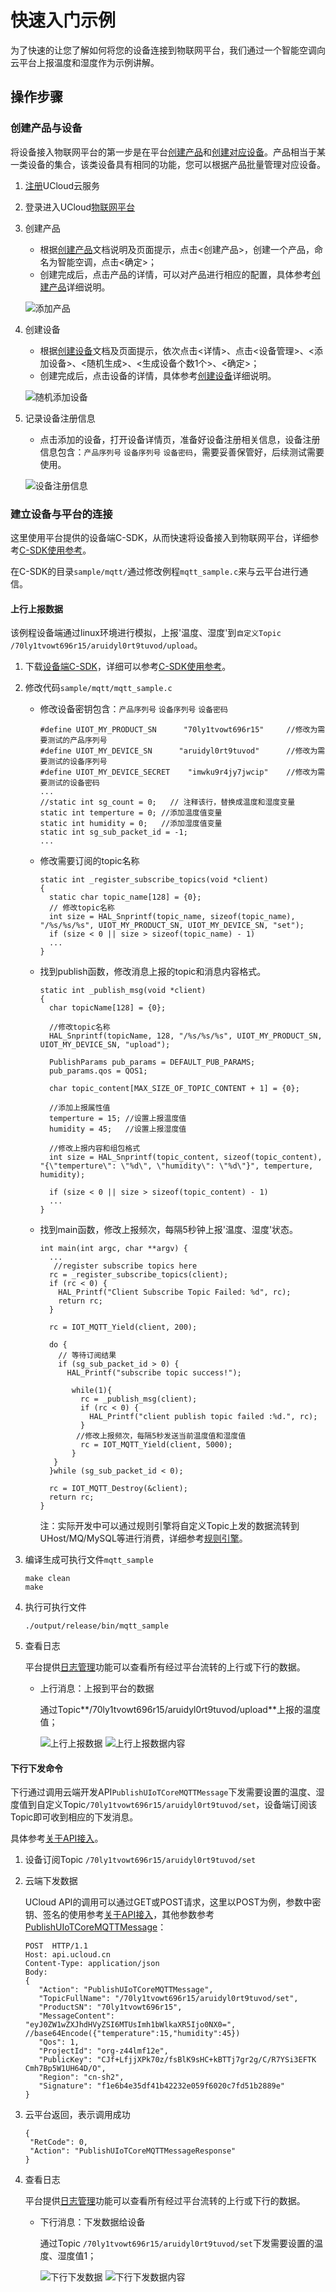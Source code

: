 # 快速入门示例
为了快速的让您了解如何将您的设备连接到物联网平台，我们通过一个智能空调向云平台上报温度和湿度作为示例讲解。

## 操作步骤

### 创建产品与设备
将设备接入物联网平台的第一步是在平台[创建产品](../console_guide/product_device/create_products)和[创建对应设备](../console_guide/product_device/create_devcies)。产品相当于某一类设备的集合，该类设备具有相同的功能，您可以根据产品批量管理对应设备。

1. [注册](https://passport.ucloud.cn/#register)UCloud云服务
2. 登录进入UCloud[物联网平台](https://console.ucloud.cn/uiot)
3. 创建产品  

   - 根据[创建产品](../console_guide/product_device/create_products)文档说明及页面提示，点击<创建产品>，创建一个产品，命名为智能空调，点击<确定>；
   - 创建完成后，点击产品的详情，可以对产品进行相应的配置，具体参考[创建产品](../console_guide/product_device/create_products)详细说明。
   
   ![添加产品](../images/添加产品.png)

4. 创建设备

   - 根据[创建设备](../console_guide/product_device/create_devcies)文档及页面提示，依次点击<详情>、点击<设备管理>、<添加设备>、<随机生成>、<生成设备个数1个>、<确定>；
   - 创建完成后，点击设备的详情，具体参考[创建设备](../console_guide/product_device/create_devcies)详细说明。  
   
   ![随机添加设备](../images/随机添加设备.png)


5. 记录设备注册信息  
 
   - 点击添加的设备，打开设备详情页，准备好设备注册相关信息，设备注册信息包含：`产品序列号` `设备序列号` `设备密码`，需要妥善保管好，后续测试需要使用。  
   
   ![设备注册信息](../images/设备注册信息.png)


### 建立设备与平台的连接

这里使用平台提供的设备端C-SDK，从而快速将设备接入到物联网平台，详细参考[C-SDK使用参考](../device_develop_guide/c_sdk_example/csdkquickstart)。

在C-SDK的目录`sample/mqtt/`通过修改例程`mqtt_sample.c`来与云平台进行通信。


#### 上行上报数据
该例程设备端通过linux环境进行模拟，上报'温度、湿度'到`自定义Topic /70ly1tvowt696r15/aruidyl0rt9tuvod/upload`。

1. 下载[设备端C-SDK](https://github.com/ucloud/ucloud-iot-device-sdk-c)，详细可以参考[C-SDK使用参考](../device_develop_guide/c_sdk_example/csdkquickstart)。

2. 修改代码`sample/mqtt/mqtt_sample.c`

   - 修改设备密钥包含：`产品序列号` `设备序列号` `设备密码`
   
     ```
     #define UIOT_MY_PRODUCT_SN      "70ly1tvowt696r15"     //修改为需要测试的产品序列号
     #define UIOT_MY_DEVICE_SN      "aruidyl0rt9tuvod"      //修改为需要测试的设备序列号
     #define UIOT_MY_DEVICE_SECRET    "imwku9r4jy7jwcip"    //修改为需要测试的设备密码
     ...
     //static int sg_count = 0;   // 注释该行，替换成温度和湿度变量
     static int temperture = 0; //添加温度值变量
     static int humidity = 0;   //添加湿度值变量
     static int sg_sub_packet_id = -1;
     ...
     ```
   
   - 修改需要订阅的topic名称

     ```
     static int _register_subscribe_topics(void *client)
     {
       static char topic_name[128] = {0};
       // 修改topic名称
       int size = HAL_Snprintf(topic_name, sizeof(topic_name), "/%s/%s/%s", UIOT_MY_PRODUCT_SN, UIOT_MY_DEVICE_SN, "set");
       if (size < 0 || size > sizeof(topic_name) - 1)
       ...
     }
     ```

   - 找到publish函数，修改消息上报的topic和消息内容格式。

     ```
     static int _publish_msg(void *client)
     {
       char topicName[128] = {0};
       
       //修改topic名称
       HAL_Snprintf(topicName, 128, "/%s/%s/%s", UIOT_MY_PRODUCT_SN, UIOT_MY_DEVICE_SN, "upload");
     
       PublishParams pub_params = DEFAULT_PUB_PARAMS;
       pub_params.qos = QOS1;
     
       char topic_content[MAX_SIZE_OF_TOPIC_CONTENT + 1] = {0};
       
       //添加上报属性值
       temperture = 15; //设置上报温度值
       humidity = 45;   //设置上报湿度值
       
       //修改上报内容和组包格式
       int size = HAL_Snprintf(topic_content, sizeof(topic_content), "{\"temperture\": \"%d\", \"humidity\": \"%d\"}", temperture, humidity);
       
       if (size < 0 || size > sizeof(topic_content) - 1)
       ...
     }
     ```

   - 找到main函数，修改上报频次，每隔5秒钟上报'温度、湿度'状态。

     ```
     int main(int argc, char **argv) {
       ...
     	//register subscribe topics here
       rc = _register_subscribe_topics(client);
       if (rc < 0) {
         HAL_Printf("Client Subscribe Topic Failed: %d", rc);
         return rc;
       }
     
       rc = IOT_MQTT_Yield(client, 200);
     
       do {
         // 等待订阅结果
         if (sg_sub_packet_id > 0) {
           HAL_Printf("subscribe topic success!");
          
            while(1){
              rc = _publish_msg(client);
              if (rc < 0) {
                HAL_Printf("client publish topic failed :%d.", rc);
              }
     		 //修改上报频次，每隔5秒发送当前温度值和湿度值
              rc = IOT_MQTT_Yield(client, 5000);
            }
     	}
       }while (sg_sub_packet_id < 0);
     
       rc = IOT_MQTT_Destroy(&client);    
       return rc;
     }
     ```

     注：实际开发中可以通过规则引擎将自定义Topic上发的数据流转到UHost/MQ/MySQL等进行消费，详细参考[规则引擎](../console_guide/ruleengine/data_forwarding)。

3. 编译生成可执行文件`mqtt_sample`

     ```
     make clean
     make
     ```

4. 执行可执行文件

     ```
     ./output/release/bin/mqtt_sample
     ```

5. 查看日志

     平台提供[日志管理](../console_guide/monitoring_maintenance/log)功能可以查看所有经过平台流转的上行或下行的数据。
     
     - 上行消息：上报到平台的数据
     
       通过Topic**/70ly1tvowt696r15/aruidyl0rt9tuvod/upload**上报的温度值；
     
       ![上行上报数据](../images/上行上报数据.png)
       ![上行上报数据内容](../images/上行上报数据内容.png)

#### 下行下发命令

下行通过调用云端开发API`PublishUIoTCoreMQTTMessage`下发需要设置的温度、湿度值到自定义Topic`/70ly1tvowt696r15/aruidyl0rt9tuvod/set`，设备端订阅该Topic即可收到相应的下发消息。

具体参考[关于API接入](../api_guide/api_guidehelp)。

1. 设备订阅Topic `/70ly1tvowt696r15/aruidyl0rt9tuvod/set`

2. 云端下发数据   

     UCloud API的调用可以通过GET或POST请求，这里以POST为例，参数中密钥、签名的使用参考[关于API接入](../api_guide/api_guidehelp)，其他参数参考[PublishUIoTCoreMQTTMessage](../api_guide/messagemgmtapi)：

     ```
     POST  HTTP/1.1
     Host: api.ucloud.cn
     Content-Type: application/json
     Body:
     {
     	"Action": "PublishUIoTCoreMQTTMessage",
     	"TopicFullName": "/70ly1tvowt696r15/aruidyl0rt9tuvod/set",
     	"ProductSN": "70ly1tvowt696r15",
     	"MessageContent": "eyJ0ZW1wZXJhdHVyZSI6MTUsImh1bWlkaXR5Ijo0NX0=", //base64Encode({"temperature":15,"humidity":45})
     	"Qos": 1,
     	"ProjectId": "org-z44lmf12e",
     	"PublicKey": "CJf+LfjjXPk70z/fsBlK9sHC+kBTTj7gr2g/C/R7YSi3EFTK   Cmh7Bp5W1UH64D/O",
     	"Region": "cn-sh2",
     	"Signature": "f1e6b4e35df41b42232e059f6020c7fd51b2889e"
     }
     ```

3. 云平台返回，表示调用成功

     ```
     {
      "RetCode": 0,
      "Action": "PublishUIoTCoreMQTTMessageResponse"
     }
     ```

4. 查看日志  

     平台提供[日志管理](../console_guide/monitoring_maintenance/log)功能可以查看所有经过平台流转的上行或下行的数据。

     - 下行消息：下发数据给设备  

        通过Topic `/70ly1tvowt696r15/aruidyl0rt9tuvod/set`下发需要设置的温度、湿度值1；  
        
		![下行下发数据](../images/下行下发数据.png)
        ![下行下发数据内容](../images/下行下发数据内容.png)
